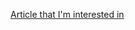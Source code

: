 [Article that I'm interested in](https://www.computerweekly.com/feature/Coronavirus-Managing-software-development-during-lockdown)